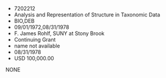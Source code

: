 * 7202212
* Analysis and Representation of Structure in       Taxonomic Data
* BIO,DEB
* 09/01/1972,08/31/1978
* F. James Rohlf, SUNY at Stony Brook
* Continuing Grant
*   name not available
* 08/31/1978
* USD 100,000.00

NONE